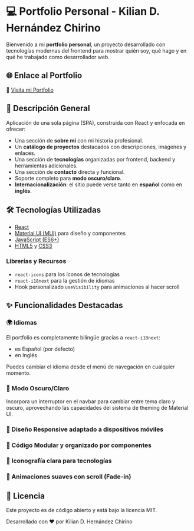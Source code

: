 # 💻 Portfolio Personal - Kilian D. Hernández Chirino

Bienvenido a mi **portfolio personal**, un proyecto desarrollado con tecnologías modernas del frontend para mostrar quién soy, qué hago y en qué he trabajado como desarrollador web.

## 🌐 Enlace al Portfolio

🔗 [Visita mi Portfolio](https://tu-url-deploy.com)

## 📸 Descripción General

Aplicación de una sola página (SPA), construida con React y enfocada en ofrecer:

- Una sección de **sobre mí** con mi historia profesional.
- Un **catálogo de proyectos** destacados con descripciones, imágenes y enlaces.
- Una sección de **tecnologías** organizadas por frontend, backend y herramientas adicionales.
- Una sección de **contacto** directa y funcional.
- Soporte completo para **modo oscuro/claro**.
- **Internacionalización**: el sitio puede verse tanto en **español** como en **inglés**.


## 🛠️ Tecnologías Utilizadas

- [React](https://es.reactjs.org/)
- [Material UI (MUI)](https://mui.com/) para diseño y componentes
- [JavaScript (ES6+)](https://developer.mozilla.org/es/docs/Web/JavaScript)
- [HTML5](https://developer.mozilla.org/es/docs/Web/Guide/HTML/HTML5) y [CSS3](https://developer.mozilla.org/es/docs/Web/CSS)

### Librerías y Recursos
- `react-icons` para los íconos de tecnologías
- `react-i18next` para la gestión de idiomas
- Hook personalizado `useVisibility` para animaciones al hacer scroll

## ✨ Funcionalidades Destacadas

### 🌍 Idiomas

El portfolio es completamente bilingüe gracias a `react-i18next`:

- es Español (por defecto)
- en Inglés

Puedes cambiar el idioma desde el menú de navegación en cualquier momento.

### 🌙 Modo Oscuro/Claro

Incorpora un interruptor en el navbar para cambiar entre tema claro y oscuro, aprovechando las capacidades del sistema de theming de Material UI.

### 🧠 Diseño Responsive adaptado a dispositivos móviles

### 🔧 Código Modular y organizado por componentes

### 🎨 Iconografía clara para tecnologías

### 🚀 Animaciones suaves con scroll (Fade-in)

## 📄 Licencia
Este proyecto es de código abierto y está bajo la licencia MIT.

Desarrollado con ❤️ por Kilian D. Hernández Chirino

